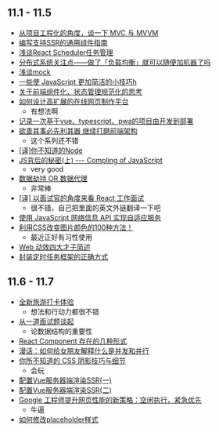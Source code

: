 ## 11.1 - 11.5
* [从项目工程化的角度，谈一下 MVC 与 MVVM](https://mp.weixin.qq.com/s/uKu5duM81HDJlHqOaJCsBg)
* [编写支持SSR的通用组件指南](https://mp.weixin.qq.com/s?__biz=MzU0OTExNzYwNg==&mid=2247484455&idx=1&sn=62adb724769dabe449e43ec68fc37778&chksm=fbb58feeccc206f86985e615908495aad63d9315927589ab528995154d6d61a5d1c9a0bbf6eb&token=781711217&lang=zh_CN&rd2werd=1#wechat_redirect)
* [浅谈React Scheduler任务管理](https://zhuanlan.zhihu.com/p/48254036)
* [分布式系统关注点——做了「负载均衡」就可以随便加机器了吗](https://mp.weixin.qq.com/s/IUamaTBWGqjrn3uD90C6uw)
* [浅谈mock](https://juejin.im/post/5bd82d796fb9a05d25682a66)
* [一些使 JavaScript 更加简洁的小技巧h](http://www.css88.com/archives/9868)
* [关于前端组件化、状态管理规范化的思考](https://juejin.im/post/5bd9ab2b6fb9a0222458be02)
* [如何设计高扩展的在线网页制作平台](https://juejin.im/post/5bd83daee51d4524b50d23b5)
  * 有想法啊
* [记录一次基于vue、typescript、pwa的项目由开发到部署](https://juejin.im/post/5ba3d205e51d450e8477af33)
* [欲善其事必先利其器 继续打磨前端架构](https://juejin.im/post/5bcf69105188255c69784280)
  * 这个系列还不错
* [[译]你不知道的Node](https://houxingyi.github.io/2018/10/20/2018-10-10-you-dont-know-Node/)
* [JS背后的秘密(上) --- Compling of JavaScript](https://mp.weixin.qq.com/s/Uvj99Oopg46NxOiCH4E1HA)
  * very good
* [数据劫持 OR 数据代理](https://mp.weixin.qq.com/s/SPoxin9LYJ4Bp0goliEaUw)
  * 非常棒
* [[译] 以面试官的角度来看 React 工作面试](https://juejin.im/post/5bca74cfe51d450e9163351b)
  * 很不错，自己把里面的英文外链翻译一下吧
* [使用 JavaScript 网络信息 API 实现自适应服务](https://github.com/xitu/gold-miner/blob/master/TODO1/adaptive-serving-using-javascript-and-the-network-information-api.md)
* [利用CSS改变图片颜色的100种方法！](https://mp.weixin.qq.com/s/_8vpfui02sW7DFG-1TXnsw)
  * 最近正好有习性使用
* [Web 动效四大才子简述](https://juejin.im/post/5bc58bd9e51d450e721108a4)
* [封装定时任务框架的正确方式](https://juejin.im/post/5bc5bee9f265da0af1616ba1)

## 11.6 - 11.7
* [全新旅游打卡体验](http://pjhubs.com/2018/11/04/PFollow开源/)
  * 想法和行动力都很不错
* [从一道面试题谈起](https://mp.weixin.qq.com/s/va_23rCJhnr2LA9ILncNeg)
  * 论数据结构的重要性
* [React Component 存在的几种形式](https://w3ctrain.com/2018/11/05/react-component-types/)
* [漫话：如何给女朋友解释什么是并发和并行](https://mp.weixin.qq.com/s/dfAKnpeLKPymULL7vRSYUA)
* [你所不知道的 CSS 阴影技巧与细节](http://www.cnblogs.com/coco1s/p/9913885.html)
  * 会玩
* [配置Vue服务器端渲染SSR(一)](https://juejin.im/post/5bd72cd4f265da0a857ac326)
* [配置Vue服务器端渲染SSR(二)](https://juejin.im/post/5bdf0c7ce51d454b89324b1c)
* [Google 工程师提升网页性能的新策略：空闲执行，紧急优先](https://juejin.im/post/5bdec712e51d4505525b0fba)
  * 牛逼
* [如何修改placeholder样式](http://spaceblog.cn/post/placeholder)